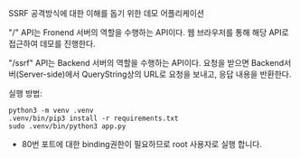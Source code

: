
SSRF 공격방식에 대한 이해를 돕기 위한 데모 어플리케이션

"/" API는 Fronend 서버의 역할을 수행하는 API이다. 웹 브라우저를 통해 해당 API로 접근하여 데모를 진행한다.

"/ssrf" API는 Backend 서버의 역할을 수행하는 API이다. 요청을 받으면 Backend서버(Server-side)에서 QueryString상의 URL로 요청을 보내고, 응답 내용을 반환한다.

실행 방법:
```
python3 -m venv .venv
.venv/bin/pip3 install -r requirements.txt
sudo .venv/bin/python3 app.py
```
- 80번 포트에 대한 binding권한이 필요하므로 root 사용자로 실행 합니다.
